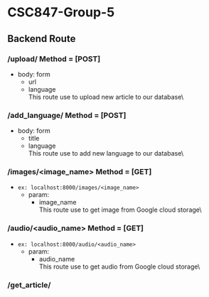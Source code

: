 # CSC847-Group-5

## Backend Route

### /upload/ Method = [POST] 
- body: form
    - url
    - language\
    This route use to upload new article to our database\

### /add_language/ Method = [POST]
- body: form
    - title
    - language\
    This route use to add new language to our database\

### /images/<image_name> Method = [GET]
- ```ex: localhost:8000/images/<image_name>```
    - param:
        - image_name\
    This route use to get image from Google cloud storage\

### /audio/<audio_name> Method = [GET]
- ```ex: localhost:8000/audio/<audio_name>```
    - param:
        - audio_name\
    This route use to get audio from Google cloud storage\

### /get_article/<title> Method = [GET]
- ```ex: localhost:8000/get_article/<title>```
    - param:
        - title\
    This route use to get specific document from firestore\

### /index/ Method = [GET]
- ```ex: localhost:8000/index/```\
    This route use to get all document from firestore
- ```optional```
    ```/index/<category> Method = [GET]```
        - param:
            - category\
    This route use to get all document from firestore that have specific category\

### /index/<category> Method = [GET]
- ```ex: localhost:8000/index/tech```\
    - param:
        - category\
    This route use to get all document from firestore that have specific category\

### /get_language/ Method = [GET]
- ```ex: localhost:8000/get_language/```\
    This route use to get all language supported by backend\
 
### /get_category/ Method = [GET]
- ```ex: localhost:8000/get_category/```\
    This route use to get all distinct category in firestore document\

### /delete_article/<title> Method = [GET]
- ```ex: localhost:8000/delete_article/<title>```
    - param:
        - title\
    This route use to delete specific news from firestore and all related file\